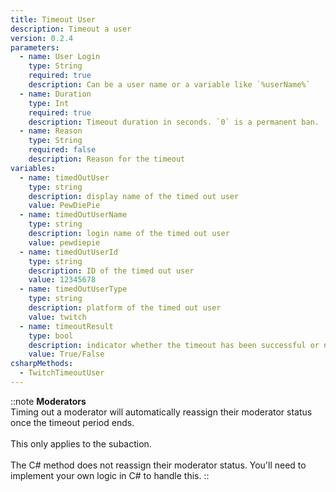 ```yaml
---
title: Timeout User
description: Timeout a user
version: 0.2.4
parameters:
  - name: User Login
    type: String
    required: true
    description: Can be a user name or a variable like `%userName%`
  - name: Duration
    type: Int
    required: true
    description: Timeout duration in seconds. `0` is a permanent ban.
  - name: Reason
    type: String
    required: false
    description: Reason for the timeout
variables:
  - name: timedOutUser
    type: string
    description: display name of the timed out user
    value: PewDiePie
  - name: timedOutUserName
    type: string
    description: login name of the timed out user
    value: pewdiepie
  - name: timedOutUserId
    type: string
    description: ID of the timed out user
    value: 12345678
  - name: timedOutUserType
    type: string
    description: platform of the timed out user
    value: twitch
  - name: timeoutResult
    type: bool
    description: indicator whether the timeout has been successful or not
    value: True/False
csharpMethods:
  - TwitchTimeoutUser
---
```



::note
**Moderators**
<br>
Timing out a moderator will automatically reassign their moderator status once the timeout period ends.
<br><br>
This only applies to the subaction. 
<br><br>
The C# method does not reassign their moderator status. You'll need to implement your own logic in C# to handle this.
::


